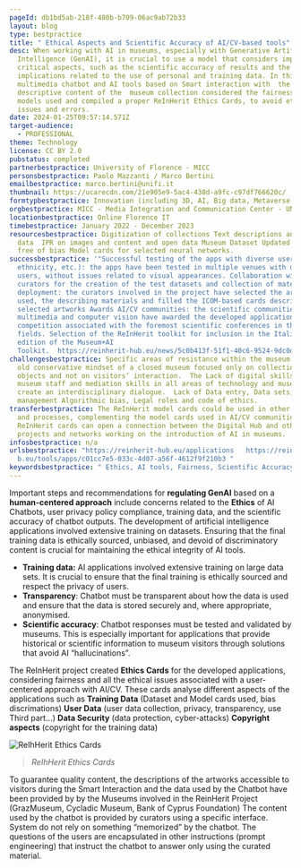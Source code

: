 ```yaml
---
pageId: db1bd5ab-218f-480b-b709-06ac9ab72b33
layout: blog
type: bestpractice
title: " Ethical Aspects and Scientific Accuracy of AI/CV-based tools"
desc: When working with AI in museums, especially with Generative Artificial
  Intelligence (GenAI), it is crucial to use a model that considers important
  critical aspects, such as the scientific accuracy of results and the ethical
  implications related to the use of personal and training data. In this regard,
  multimedia chatbot and AI tools based on Smart interaction with  the
  descriptive content of the  museum collection considered the fairness of the
  models used and compiled a proper ReInHerit Ethics Cards, to avoid ethical
  issues and errors.
date: 2024-01-25T09:57:14.571Z
target-audience:
  - PROFESSIONAL
theme: Technology
license: CC BY 2.0
pubstatus: completed
partnerbestpractice: University of Florence - MICC
personsbestpractice: Paolo Mazzanti / Marco Bertini
emailbestpractice: marco.bertini@unifi.it
thumbnail: https://ucarecdn.com/21e905e9-5ac4-438d-a9fc-c97df766620c/
formtypbestpractice: Innovation (including 3D, AI, Big data, Metaverse, etc)
orgbestpractice: MICC - Media Integration and Communication Center - UNIFI
locationbestpractice: Online Florence IT
timebestpractice: January 2022 - December 2023
resourcesbestpractice: Digitization of collections Text descriptions and open
  data  IPR on images and content and open data Museum Dataset Updated datasets
  free of bias Model cards for selected neural networks.
successbestpractice: '"Successful testing of the apps with diverse users (age,
  ethnicity, etc.): the apps have been tested in multiple venues with diverse
  users, without issues related to visual appearances. Collaboration with museum
  curators for the creation of the test datasets and collection of materials for
  deployment: the curators involved in the project have selected the artworks
  used, the describing materials and filled the ICOM-based cards describing the
  selected artworks Awards AI/CV communities: the scientific communities in
  multimedia and computer vision have awarded the developed applications in demo
  competition associated with the foremost scientific conferences in those
  fields. Selection of the ReInHerit toolkit for inclusion in the Italian
  edition of the Museum+AI
  Toolkit.  https://reinherit-hub.eu/news/5c0b413f-51f1-40c6-9524-9dc0dc87be3b"'
challengesbestpractice: Specific areas of resistance within the museum due an
  old conservative mindset of a closed museum focused only on collections,
  objects and not on visitors’ interaction.  The Lack of digital skills by
  museum staff and mediation skills in all areas of technology and museums to
  create an interdisciplinary dialogue.  Lack of Data entry, Data sets,
  management Algorithmic bias, Legal roles and code of ethics.
transferbestpractice: The ReInHerit model cards could be used in other projects
  and processes, complementing the model cards used in AI/CV communities. The
  ReInHerit cards can open a connection between the Digital Hub and other CH
  projects and networks working on the introduction of AI in museums.
infosbestpractice: n/a
urlsbestpractice: "https://reinherit-hub.eu/applications   https://reinherit-hu\
  b.eu/tools/apps/c01cc7e5-033c-4d07-a56f-4612f9f210b3 "
keywordsbestpractice: " Ethics, AI tools, Fairness, Scientific Accuracy "
---
```

Important steps and recommendations for **regulating GenAI** based on a **human-centered approach** include concerns related to the **Ethics** of AI Chatbots, user privacy policy compliance, training data, and the scientific accuracy of chatbot outputs. The development of artificial intelligence applications involved extensive training on datasets. Ensuring that the final training data is ethically sourced, unbiased, and devoid of discriminatory content is crucial for maintaining the ethical integrity of AI tools. 

* **Training data:** AI applications involved extensive training on large data sets. It is crucial to ensure that the final training is ethically sourced and respect the privacy of users.
* **Transparency**: Chatbot must be transparent about how the data is used and ensure that the data is stored securely and, where appropriate, anonymised.
* **Scientific accuracy**: Chatbot responses must be tested and validated by museums. This is especially important for applications that provide historical or scientific information to museum visitors through solutions that avoid AI “hallucinations”.

The ReInHerit project created **Ethics Cards** for the developed applications, considering fairness and all the ethical issues associated with a user-centered approach with AI/CV. These cards analyse different aspects of the applications such as **Training Data** (Dataset and Model cards used, bias discrimations) **User Data** (user data collection, privacy, transparency, use Third part…) **Data Security** (data protection, cyber-attacks) **Copyright aspects** (copyright for the training data)

![ReIhHerit Ethics Cards](https://ucarecdn.com/c00e1c96-8dd5-4651-80d7-7d3ff25b9aaf/ "ReIhHerit Ethics Cards")

> *ReIhHerit Ethics Cards*

To guarantee quality content, the descriptions of the artworks accessible to visitors during the Smart Interaction and the data used by the Chatbot have been provided by by the Museums involved in the ReinHerit Project (GrazMuseum, Cycladic Museum, Bank of Cyprus Foundation) The content used by the chatbot is provided by curators using a specific interface. System do not rely on something “memorized” by the chatbot. The questions of the users are encapsulated in other instructions (prompt engineering) that instruct the chatbot to answer only using the curated material.